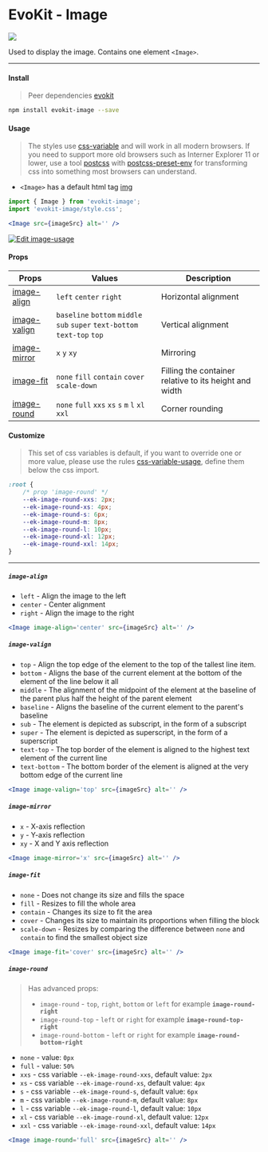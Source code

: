 [evokit]: /packages/evokit/
[css-variable]: //caniuse.com/#feat=css-variables
[css-variable-usage]: //w3schools.com/css/css3_variables.asp
[html-tag-img]: //www.w3schools.com/tags/tag_img.asp
[postcss]: //postcss.org
[postcss-preset-env]: //preset-env.cssdb.org

[image-align]: #image-align
[image-valign]: #image-valign
[image-mirror]: #image-mirror
[image-fit]: #image-fit
[image-round]: #image-round

# EvoKit - Image

[![](https://img.shields.io/npm/v/evokit-image.svg)](https://www.npmjs.com/package/evokit-image)

Used to display the image. Contains one element `<Image>`.

---

#### Install

> Peer dependencies [evokit]

```bash
npm install evokit-image --save
```

#### Usage

> The styles use [css-variable] and will work in all modern browsers. If you need to support more old browsers such as Interner Explorer 11 or lower, use a tool [postcss] with [postcss-preset-env] for transforming css into something most browsers can understand.

- `<Image>` has a default html tag [img][html-tag-img]

```jsx
import { Image } from 'evokit-image';
import 'evokit-image/style.css';

<Image src={imageSrc} alt='' />

```
[![Edit image-usage](https://codesandbox.io/static/img/play-codesandbox.svg)](https://codesandbox.io/embed/imageusage-7qyol?fontsize=14 ':include :type=iframe width=100% height=500px')

#### Props

| Props | Values | Description |
|-------|--------|-------------|
| [image-align]  | `left` `center` `right` | Horizontal alignment |
| [image-valign] | `baseline` `bottom` `middle` `sub` `super` `text-bottom` `text-top` `top` | Vertical alignment |
| [image-mirror] | `x` `y` `xy` | Mirroring |
| [image-fit]    | `none` `fill` `contain` `cover` `scale-down` | Filling the container relative to its height and width |
| [image-round]  | `none` `full` `xxs` `xs` `s` `m` `l` `xl` `xxl` | Corner rounding |

#### Customize

> This set of css variables is default, if you want to override one or more value, please use the rules [css-variable-usage], define them below the css import.

```css
:root {
    /* prop 'image-round' */
    --ek-image-round-xxs: 2px;
    --ek-image-round-xs: 4px;
    --ek-image-round-s: 6px;
    --ek-image-round-m: 8px;
    --ek-image-round-l: 10px;
    --ek-image-round-xl: 12px;
    --ek-image-round-xxl: 14px;
}
```

---

##### `image-align`

- `left` - Align the image to the left
- `center` - Center alignment
- `right` - Align the image to the right

```jsx
<Image image-align='center' src={imageSrc} alt='' />
```

##### `image-valign`

- `top` - Align the top edge of the element to the top of the tallest line item.
- `bottom` - Aligns the base of the current element at the bottom of the element of the line below it all
- `middle` - The alignment of the midpoint of the element at the baseline of the parent plus half the height of the parent element
- `baseline` - Aligns the baseline of the current element to the parent's baseline
- `sub` - The element is depicted as subscript, in the form of a subscript
- `super` - The element is depicted as superscript, in the form of a superscript
- `text-top` - The top border of the element is aligned to the highest text element of the current line
- `text-bottom` - The bottom border of the element is aligned at the very bottom edge of the current line

```jsx
<Image image-valign='top' src={imageSrc} alt='' />
```

##### `image-mirror`

- `x` - X-axis reflection
- `y` - Y-axis reflection
- `xy` - X and Y axis reflection

```jsx
<Image image-mirror='x' src={imageSrc} alt='' />
```

##### `image-fit`

- `none` - Does not change its size and fills the space
- `fill` - Resizes to fill the whole area
- `contain` - Сhanges its size to fit the area
- `cover` - Сhanges its size to maintain its proportions when filling the block
- `scale-down` - Resizes by comparing the difference between `none` and` contain` to find the smallest object size

```jsx
<Image image-fit='cover' src={imageSrc} alt='' />
```

##### `image-round`

> Has advanced props:
> - `image-round` - `top`, `right`, `bottom` or `left` for example **`image-round-right`**
> - `image-round-top` - `left` or `right` for example **`image-round-top-right`**
> - `image-round-bottom` - `left` or `right` for example **`image-round-bottom-right`**

- `none` - value: `0px`
- `full` - value: `50%`
- `xxs` - css variable `--ek-image-round-xxs`, default value: `2px`
- `xs` - css variable `--ek-image-round-xs`, default value: `4px`
- `s` - css variable `--ek-image-round-s`, default value: `6px`
- `m` - css variable `--ek-image-round-m`, default value: `8px`
- `l` - css variable `--ek-image-round-l`, default value: `10px`
- `xl` - css variable `--ek-image-round-xl`, default value: `12px`
- `xxl` - css variable `--ek-image-round-xxl`, default value: `14px`

```jsx
<Image image-round='full' src={imageSrc} alt='' />
```
